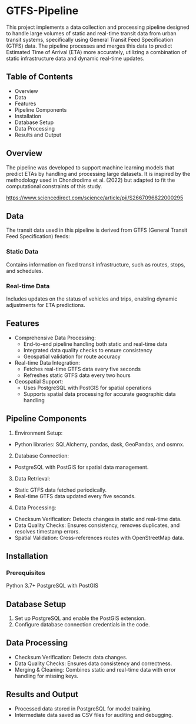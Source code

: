 # GTFS-Pipeline
This project implements a data collection and processing pipeline designed to handle large volumes of static and real-time transit data from urban transit systems, specifically using General Transit Feed Specification (GTFS) data. The pipeline processes and merges this data to predict Estimated Time of Arrival (ETA) more accurately, utilizing a combination of static infrastructure data and dynamic real-time updates.

## Table of Contents
- Overview
- Data
- Features
- Pipeline Components
- Installation
- Database Setup
- Data Processing
- Results and Output

## Overview
The pipeline was developed to support machine learning models that predict ETAs by handling and processing large datasets. It is inspired by the methodology used in Chondrodima et al. (2022) but adapted to fit the computational constraints of this study.

https://www.sciencedirect.com/science/article/pii/S2667096822000295

## Data 
The transit data used in this pipeline is derived from GTFS (General Transit Feed Specification) feeds:

### Static Data
Contains information on fixed transit infrastructure, such as routes, stops, and schedules.

### Real-time Data
Includes updates on the status of vehicles and trips, enabling dynamic adjustments for ETA predictions.

## Features

- Comprehensive Data Processing:
  - End-to-end pipeline handling both static and real-time data
  - Integrated data quality checks to ensure consistency
  - Geospatial validation for route accuracy
- Real-time Data Integration:
  - Fetches real-time GTFS data every five seconds
  - Refreshes static GTFS data every two hours
- Geospatial Support:
  - Uses PostgreSQL with PostGIS for spatial operations
  - Supports spatial data processing for accurate geographic data handling

 ## Pipeline Components
1. Environment Setup:
  - Python libraries: SQLAlchemy, pandas, dask, GeoPandas, and osmnx.
2. Database Connection:
  - PostgreSQL with PostGIS for spatial data management.
3. Data Retrieval:
  - Static GTFS data fetched periodically.
  - Real-time GTFS data updated every five seconds.
4. Data Processing:
  - Checksum Verification: Detects changes in static and real-time data.
  - Data Quality Checks: Ensures consistency, removes duplicates, and resolves timestamp errors.
  - Spatial Validation: Cross-references routes with OpenStreetMap data.

## Installation
### Prerequisites
Python 3.7+
PostgreSQL with PostGIS

## Database Setup
1. Set up PostgreSQL and enable the PostGIS extension.
2. Configure database connection credentials in the code.

## Data Processing
- Checksum Verification: Detects data changes.
- Data Quality Checks: Ensures data consistency and correctness.
- Merging & Cleaning: Combines static and real-time data with error handling for missing keys.

## Results and Output
- Processed data stored in PostgreSQL for model training.
- Intermediate data saved as CSV files for auditing and debugging.
